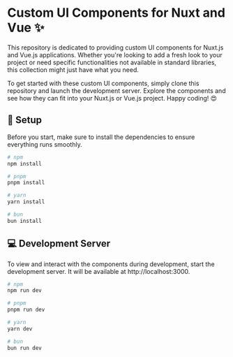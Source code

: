 # Custom UI Components for Nuxt and Vue :sparkles:

This repository is dedicated to providing custom UI components for Nuxt.js and Vue.js applications. Whether you're looking to add a fresh look to your project or need specific functionalities not available in standard libraries, this collection might just have what you need.

To get started with these custom UI components, simply clone this repository and launch the development server. Explore the components and see how they can fit into your Nuxt.js or Vue.js project. Happy coding! :heart_eyes:

## :wrench: Setup

Before you start, make sure to install the dependencies to ensure everything runs smoothly.

```bash
# npm
npm install

# pnpm
pnpm install

# yarn
yarn install

# bun
bun install
```

## :computer: Development Server

To view and interact with the components during development, start the development server. It will be available at http://localhost:3000.

```bash
# npm
npm run dev

# pnpm
pnpm run dev

# yarn
yarn dev

# bun
bun run dev
```
